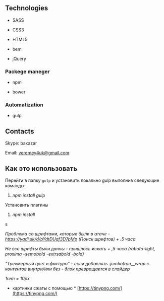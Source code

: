 ## Technologies

* SASS

* CSS3

* HTML5

* bem

* jQuery

### Packege maneger

* npm

* bower

### Automatization

* gulp

## Contacts

Skype: baxazar

Email: [veremey4uk@gmail.com](mailto:veremey4uk@gmail.com)

## Как это использовать

Перейти в папку `gulp` и установить локально gulp выполнив следующие команды:

1. *npm install gulp*

Установить плагины

1. *npm install*

s

*Проблема со шрифтами, которые были в атаче - https://yadi.sk/d/pYdtDUaf3D7pMp (Поиск шрифтов) + .5 часа*

*Не все шрифты были данны - пришлось искать + ,5 часа (roboto-light, proxima -semobold -extrsabold -bold)*

*"Трехмерный цвет и фактура" - если добавлять .jumbotron__wrap с контентов внутри/или без  -  блок превращается в слайдер*


*1rem = 10px*


* картинки сжаты с помощью * [https://tinypng.com/](https://tinypng.com/)